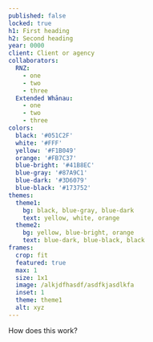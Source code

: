 ```yaml
---
published: false
locked: true
h1: First heading
h2: Second heading
year: 0000
client: Client or agency
collaborators:
  RNZ:
    - one
    - two
    - three
  Extended Whānau:
    - one
    - two
    - three
colors:
  black: '#051C2F'
  white: '#FFF'
  yellow: '#F1B049'
  orange: '#FB7C37'
  blue-bright: '#41B8EC'
  blue-gray: '#87A9C1'
  blue-dark: '#3D6079'
  blue-black: '#173752'
themes:
  theme1:
    bg: black, blue-gray, blue-dark
    text: yellow, white, orange
  theme2:
    bg: yellow, blue-bright, orange
    text: blue-dark, blue-black, black
frames:
  crop: fit
  featured: true
  max: 1
  size: 1x1
  image: /alkjdfhasdf/asdfkjasdlkfa
  inset: 1
  theme: theme1
  alt: xyz
---
```


How does this work?
